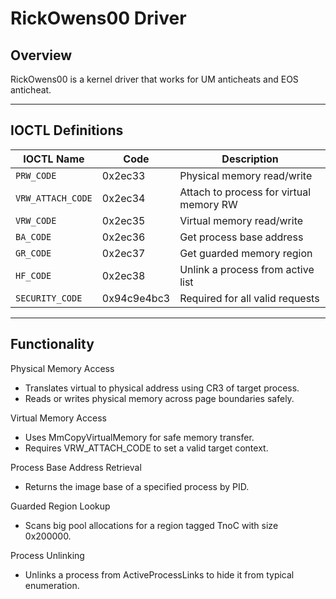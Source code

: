 # RickOwens00 Driver

## Overview

RickOwens00 is a kernel driver that works for UM anticheats and EOS anticheat.

---

## IOCTL Definitions

| IOCTL Name        | Code        | Description                              |
|-------------------|-------------|------------------------------------------|
| `PRW_CODE`        | 0x2ec33     | Physical memory read/write               |
| `VRW_ATTACH_CODE` | 0x2ec34     | Attach to process for virtual memory RW  |
| `VRW_CODE`        | 0x2ec35     | Virtual memory read/write                |
| `BA_CODE`         | 0x2ec36     | Get process base address                 |
| `GR_CODE`         | 0x2ec37     | Get guarded memory region                |
| `HF_CODE`         | 0x2ec38     | Unlink a process from active list        |
| `SECURITY_CODE`   | 0x94c9e4bc3 | Required for all valid requests          |

---

## Functionality

Physical Memory Access
- Translates virtual to physical address using CR3 of target process.
- Reads or writes physical memory across page boundaries safely.

Virtual Memory Access
- Uses MmCopyVirtualMemory for safe memory transfer.
- Requires VRW_ATTACH_CODE to set a valid target context.

Process Base Address Retrieval
- Returns the image base of a specified process by PID.

Guarded Region Lookup
- Scans big pool allocations for a region tagged TnoC with size 0x200000.

Process Unlinking
- Unlinks a process from ActiveProcessLinks to hide it from typical enumeration.
